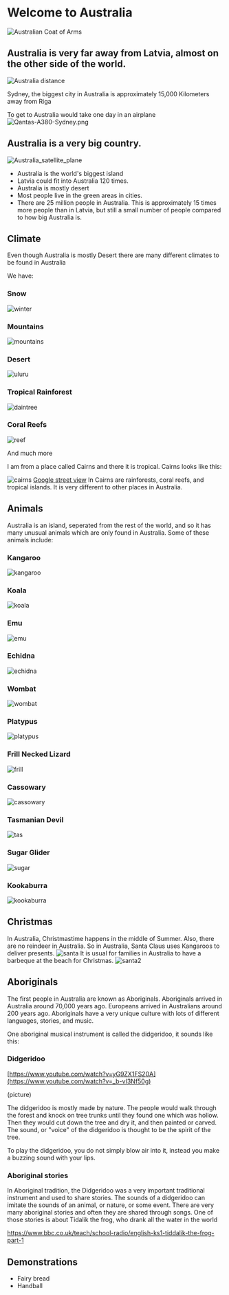 # Welcome to Australia

![Australian Coat of Arms](Australian_Coat_of_Arms.png)

## Australia is very far away from Latvia, almost on the other side of the world. 

![Australia distance](Australia_distance.png)

Sydney, the biggest city in Australia is approximately 15,000 Kilometers away from Riga 

To get to Australia would take one day in an airplane
![Qantas-A380-Sydney.png](Qantas-A380-Sydney.png)



## Australia is a very big country.

![Australia_satellite_plane](Australia_satellite_plane.jpg)

- Australia is the world's biggest island
- Latvia could fit into Australia 120 times. 
- Australia is mostly desert
- Most people live in the green areas in cities.
- There are 25 million people in Australia. This is approximately 15 times more people than in Latvia, but still a small number of people compared to how big Australia is.



## Climate

Even though Australia is mostly Desert there are many different climates to be found in Australia

We have:

### Snow

![winter](winter.jpeg)

### Mountains

![mountains](australia-blue-mountains-national-park.jpg)

### Desert

![uluru](uluru.jpg)

### Tropical Rainforest

![daintree](daintree.jpg)

### Coral Reefs

![reef](reef.jpeg)

And much more


I am from a place called Cairns and there it is tropical. Cairns looks like this:

![cairns](cairns.jpg)
[Google street view](https://goo.gl/maps/dnkMKbDFGKWau7Xq6)
In Cairns are rainforests, coral reefs, and tropical islands. It is very different to other places in Australia. 



## Animals

Australia is an island, seperated from the rest of the world, and so it has many unusual animals which are only found in Australia. Some of these animals include:

### Kangaroo

![kangaroo](kangaroo.jpg)

### Koala

![koala](koala.jpg)

### Emu

![emu](emu.jpg)

### Echidna

![echidna](echidna.jpg)

### Wombat

![wombat](wombat.jpg)

### Platypus

![platypus](platypus.jpg)

### Frill Necked Lizard

![frill](frill.jpeg)

### Cassowary

![cassowary](cassowary.jpg)

### Tasmanian Devil

![tas](tas.jpg)

### Sugar Glider

![sugar](sugar.jpg)

### Kookaburra

![kookaburra](kookaburra.jpg)

## Christmas

In Australia, Christmastime happens in the middle of Summer. Also, there are no reindeer in Australia. So in Australia, Santa Claus uses Kangaroos to deliver presents.
![santa](santa.jpg)
It is usual for families in Australia to have a barbeque at the beach for Christmas. 
![santa2](santa2.jpg)

## Aboriginals

The first people in Australia are known as Aboriginals. Aboriginals arrived in Australia around 70,000 years ago. Europeans arrived in Australians around 200 years ago. Aboriginals have a very unique culture with lots of different languages, stories, and music. 

One aboriginal musical instrument is called the didgeridoo, it sounds like this:

### Didgeridoo

[https://www.youtube.com/watch?v=yG9ZX1FS20A](https://www.youtube.com/watch?v=_b-vI3Nf50g)

(picture)

The didgeridoo is mostly made by nature. The people would walk through the forest and knock on tree trunks until they found one which was hollow. Then
they would cut down the tree and dry it, and then painted or carved. The sound, or "voice" of the didgeridoo is thought to be the spirit of the tree.

To play the didgeridoo, you do not simply blow air into it, instead you make a buzzing sound with your lips. 


### Aboriginal stories

In Aboriginal tradition, the Didgeridoo was a very important traditional instrument and used to share stories. The sounds of a didgeridoo can imitate the
sounds of an animal, or nature, or some event. There are very many aboriginal stories and often they are shared through songs. One of those stories is about 
Tidalik the frog, who drank all the water in the world

https://www.bbc.co.uk/teach/school-radio/english-ks1-tiddalik-the-frog-part-1

## Demonstrations

- Fairy bread
- Handball



